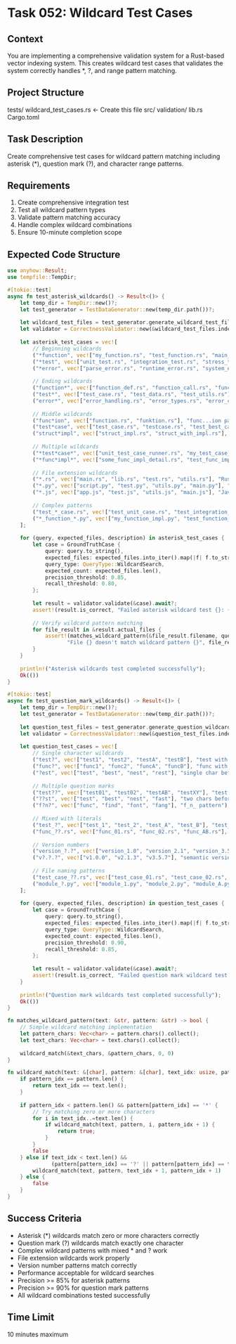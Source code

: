 # Task 052: Wildcard Test Cases

## Context
You are implementing a comprehensive validation system for a Rust-based vector indexing system. This creates wildcard test cases that validates the system correctly handles *, ?, and range pattern matching.

## Project Structure
tests/
  wildcard_test_cases.rs  <- Create this file
src/
  validation/
  lib.rs
Cargo.toml

## Task Description
Create comprehensive test cases for wildcard pattern matching including asterisk (*), question mark (?), and character range patterns.

## Requirements
1. Create comprehensive integration test
2. Test all wildcard pattern types
3. Validate pattern matching accuracy
4. Handle complex wildcard combinations
5. Ensure 10-minute completion scope

## Expected Code Structure
```rust
use anyhow::Result;
use tempfile::TempDir;

#[tokio::test]
async fn test_asterisk_wildcards() -> Result<()> {
    let temp_dir = TempDir::new()?;
    let test_generator = TestDataGenerator::new(temp_dir.path())?;
    
    let wildcard_test_files = test_generator.generate_wildcard_test_files().await?;
    let validator = CorrectnessValidator::new(&wildcard_test_files.index_path, &wildcard_test_files.vector_path).await?;
    
    let asterisk_test_cases = vec![
        // Beginning wildcards
        ("*function", vec!["my_function.rs", "test_function.rs", "main_function.rs"], "ending with function"),
        ("*test", vec!["unit_test.rs", "integration_test.rs", "stress_test.rs"], "ending with test"),
        ("*error", vec!["parse_error.rs", "runtime_error.rs", "system_error.rs"], "ending with error"),
        
        // Ending wildcards
        ("function*", vec!["function_def.rs", "function_call.rs", "function_impl.rs"], "starting with function"),
        ("test*", vec!["test_case.rs", "test_data.rs", "test_utils.rs"], "starting with test"),
        ("error*", vec!["error_handling.rs", "error_types.rs", "error_codes.rs"], "starting with error"),
        
        // Middle wildcards
        ("func*ion", vec!["function.rs", "funktion.rs"], "func...ion pattern"),
        ("test*case", vec!["test_case.rs", "testcase.rs", "test_best_case.rs"], "test...case pattern"),
        ("struct*impl", vec!["struct_impl.rs", "struct_with_impl.rs"], "struct...impl pattern"),
        
        // Multiple wildcards
        ("*test*case*", vec!["unit_test_case_runner.rs", "my_test_case_example.rs"], "multiple wildcards"),
        ("*func*impl*", vec!["some_func_impl_detail.rs", "test_func_impl_code.rs"], "func with impl wildcards"),
        
        // File extension wildcards
        ("*.rs", vec!["main.rs", "lib.rs", "test.rs", "utils.rs"], "Rust files"),
        ("*.py", vec!["script.py", "test.py", "utils.py", "main.py"], "Python files"),
        ("*.js", vec!["app.js", "test.js", "utils.js", "main.js"], "JavaScript files"),
        
        // Complex patterns
        ("test_*_case.rs", vec!["test_unit_case.rs", "test_integration_case.rs"], "complex test pattern"),
        ("*_function_*.py", vec!["my_function_impl.py", "test_function_call.py"], "function with wildcards"),
    ];
    
    for (query, expected_files, description) in asterisk_test_cases {
        let case = GroundTruthCase {
            query: query.to_string(),
            expected_files: expected_files.into_iter().map(|f| f.to_string()).collect(),
            query_type: QueryType::WildcardSearch,
            expected_count: expected_files.len(),
            precision_threshold: 0.85,
            recall_threshold: 0.80,
        };
        
        let result = validator.validate(&case).await?;
        assert!(result.is_correct, "Failed asterisk wildcard test {}: {} - {}", description, query, result.summary());
        
        // Verify wildcard pattern matching
        for file_result in &result.actual_files {
            assert!(matches_wildcard_pattern(&file_result.filename, query),
                   "File {} doesn't match wildcard pattern {}", file_result.filename, query);
        }
    }
    
    println!("Asterisk wildcards test completed successfully");
    Ok(())
}

#[tokio::test]
async fn test_question_mark_wildcards() -> Result<()> {
    let temp_dir = TempDir::new()?;
    let test_generator = TestDataGenerator::new(temp_dir.path())?;
    
    let question_test_files = test_generator.generate_question_wildcard_test_files().await?;
    let validator = CorrectnessValidator::new(&question_test_files.index_path, &question_test_files.vector_path).await?;
    
    let question_test_cases = vec![
        // Single character wildcards
        ("test?", vec!["test1", "test2", "testA", "testB"], "test with single char"),
        ("func?", vec!["func1", "func2", "funcA", "funcB"], "func with single char"),
        ("?est", vec!["test", "best", "nest", "rest"], "single char before est"),
        
        // Multiple question marks
        ("test??", vec!["test01", "test02", "testAB", "testXY"], "test with two chars"),
        ("??st", vec!["test", "best", "nest", "fast"], "two chars before st"),
        ("f?n?", vec!["func", "find", "font", "fang"], "f_n_ pattern"),
        
        // Mixed with literals
        ("test_?", vec!["test_1", "test_2", "test_A", "test_B"], "test_ with single char"),
        ("func_??.rs", vec!["func_01.rs", "func_02.rs", "func_AB.rs"], "func with two chars and extension"),
        
        // Version numbers
        ("version_?.?", vec!["version_1.0", "version_2.1", "version_3.5"], "version patterns"),
        ("v?.?.?", vec!["v1.0.0", "v2.1.3", "v3.5.7"], "semantic version patterns"),
        
        // File naming patterns
        ("test_case_??.rs", vec!["test_case_01.rs", "test_case_02.rs", "test_case_AB.rs"], "numbered test cases"),
        ("module_?.py", vec!["module_1.py", "module_2.py", "module_A.py"], "module patterns"),
    ];
    
    for (query, expected_files, description) in question_test_cases {
        let case = GroundTruthCase {
            query: query.to_string(),
            expected_files: expected_files.into_iter().map(|f| f.to_string()).collect(),
            query_type: QueryType::WildcardSearch,
            expected_count: expected_files.len(),
            precision_threshold: 0.90,
            recall_threshold: 0.85,
        };
        
        let result = validator.validate(&case).await?;
        assert!(result.is_correct, "Failed question mark wildcard test {}: {} - {}", description, query, result.summary());
    }
    
    println!("Question mark wildcards test completed successfully");
    Ok(())
}

fn matches_wildcard_pattern(text: &str, pattern: &str) -> bool {
    // Simple wildcard matching implementation
    let pattern_chars: Vec<char> = pattern.chars().collect();
    let text_chars: Vec<char> = text.chars().collect();
    
    wildcard_match(&text_chars, &pattern_chars, 0, 0)
}

fn wildcard_match(text: &[char], pattern: &[char], text_idx: usize, pattern_idx: usize) -> bool {
    if pattern_idx == pattern.len() {
        return text_idx == text.len();
    }
    
    if pattern_idx < pattern.len() && pattern[pattern_idx] == '*' {
        // Try matching zero or more characters
        for i in text_idx..=text.len() {
            if wildcard_match(text, pattern, i, pattern_idx + 1) {
                return true;
            }
        }
        false
    } else if text_idx < text.len() && 
              (pattern[pattern_idx] == '?' || pattern[pattern_idx] == text[text_idx]) {
        wildcard_match(text, pattern, text_idx + 1, pattern_idx + 1)
    } else {
        false
    }
}
```

## Success Criteria
- Asterisk (*) wildcards match zero or more characters correctly
- Question mark (?) wildcards match exactly one character
- Complex wildcard patterns with mixed * and ? work
- File extension wildcards work properly
- Version number patterns match correctly
- Performance acceptable for wildcard searches
- Precision >= 85% for asterisk patterns
- Precision >= 90% for question mark patterns
- All wildcard combinations tested successfully

## Time Limit
10 minutes maximum